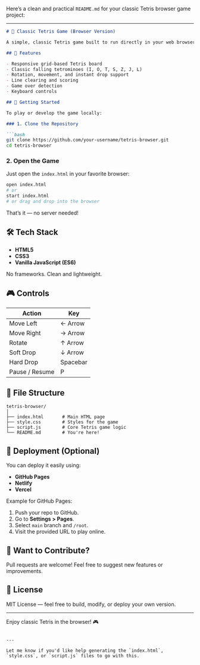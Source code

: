 Here’s a clean and practical `README.md` for your classic Tetris browser game project:

---

````markdown
# 🧱 Classic Tetris Game (Browser Version)

A simple, classic Tetris game built to run directly in your web browser. No installs, just pure blocks and fun!

## 🎯 Features

- Responsive grid-based Tetris board
- Classic falling tetrominoes (I, O, T, S, Z, J, L)
- Rotation, movement, and instant drop support
- Line clearing and scoring
- Game over detection
- Keyboard controls

## 🚀 Getting Started

To play or develop the game locally:

### 1. Clone the Repository

```bash
git clone https://github.com/your-username/tetris-browser.git
cd tetris-browser
````

### 2. Open the Game

Just open the `index.html` in your favorite browser:

```bash
open index.html
# or
start index.html
# or drag and drop into the browser
```

That’s it — no server needed!

## 🛠️ Tech Stack

* **HTML5**
* **CSS3**
* **Vanilla JavaScript (ES6)**

No frameworks. Clean and lightweight.

## 🎮 Controls

| Action         | Key      |
| -------------- | -------- |
| Move Left      | ← Arrow  |
| Move Right     | → Arrow  |
| Rotate         | ↑ Arrow  |
| Soft Drop      | ↓ Arrow  |
| Hard Drop      | Spacebar |
| Pause / Resume | P        |

## 📁 File Structure

```
tetris-browser/
│
├── index.html       # Main HTML page
├── style.css        # Styles for the game
├── script.js        # Core Tetris game logic
└── README.md        # You're here!
```

## 📌 Deployment (Optional)

You can deploy it easily using:

* **GitHub Pages**
* **Netlify**
* **Vercel**

Example for GitHub Pages:

1. Push your repo to GitHub.
2. Go to **Settings > Pages**.
3. Select `main` branch and `/root`.
4. Visit the provided URL to play online.

## 🧩 Want to Contribute?

Pull requests are welcome! Feel free to suggest new features or improvements.

## 📜 License

MIT License — feel free to build, modify, or deploy your own version.

---

Enjoy classic Tetris in the browser! 🎮

```

---

Let me know if you'd like help generating the `index.html`, `style.css`, or `script.js` files to go with this.
```
